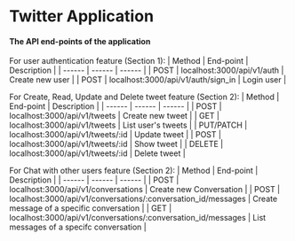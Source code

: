 # Twitter Application

#### The API end-points of the application

For user authentication feature (Section 1):
| Method | End-point | Description |
| ------ | ------ | ------ |
| POST | localhost:3000/api/v1/auth | Create new user |
| POST | localhost:3000/api/v1/auth/sign_in | Login user |

For Create, Read, Update and Delete tweet feature (Section 2):
| Method | End-point | Description |
| ------ | ------ | ------ |
| POST | localhost:3000/api/v1/tweets | Create new tweet |
| GET | localhost:3000/api/v1/tweets | List user's tweets |
| PUT/PATCH | localhost:3000/api/v1/tweets/:id | Update tweet |
| POST | localhost:3000/api/v1/tweets/:id | Show tweet |
| DELETE | localhost:3000/api/v1/tweets/:id | Delete tweet |

For Chat with other users feature (Section 2):
| Method | End-point | Description |
| ------ | ------ | ------ |
| POST | localhost:3000/api/v1/conversations | Create new Conversation |
| POST | localhost:3000/api/v1/conversations/:conversation_id/messages | Create message of a specific conversation |
| GET | localhost:3000/api/v1/conversations/:conversation_id/messages | List messages of a specifc conversation |
